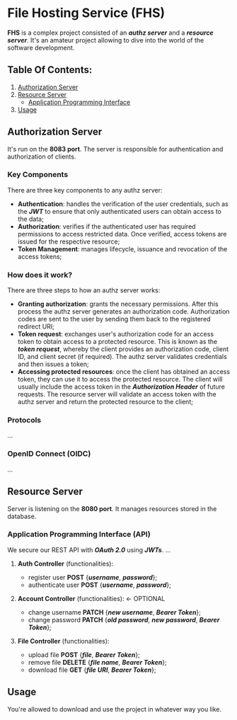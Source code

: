 # File Hosting Service (FHS)
**FHS** is a complex project consisted of an ***authz server*** and a ***resource server***. It's an amateur project allowing to dive into the world of the software development.

## Table Of Contents:
1. [Authorization Server](#authz-server)
2. [Resource Server](#resource-server)
    - [Application Programming Interface](#api)
3. [Usage](#usage)

## Authorization Server <a name="authz-server"></a>
It's run on the **8083 port**. The server is responsible for authentication and authorization of clients.

### Key Components
There are three key components to any authz server:
- **Authentication**: handles the verification of the user credentials, such as the ***JWT*** to ensure that only authenticated users can obtain access to the data;
- **Authorization**: verifies if the authenticated user has required permissions to access restricted data. Once verified, access tokens are issued for the respective resource;
- **Token Management**: manages lifecycle, issuance and revocation of the access tokens;

### How does it work?
There are three steps to how an authz server works:
- **Granting authorization**: grants the necessary permissions. After this process the authz server generates an authorization code. Authorization codes are sent to the user by sending them back to the registered redirect URI;
- **Token request**: exchanges user's authorization code for an access token to obtain access to a protected resource. This is known as the ***token request***, whereby the client provides an authorization code, client ID, and client secret (if required). The authz server validates credentials and then issues a token;
- **Accessing protected resources**: once the client has obtained an access token, they can use it to access the protected resource. The client will usually include the access token in the ***Authorization Header*** of future requests. The resource server will validate an access token with the authz server and return the protected resource to the client;

### Protocols
...

### OpenID Connect (OIDC)
...

## Resource Server <a name="resource-server"></a>
Server is listening on the **8080 port**. It manages resources stored in the database.

### Application Programming Interface (API) <a name="api"></a>
We secure our REST API with ***OAuth 2.0*** using ***JWTs***.
...

1. **Auth Controller** (functionalities):
    - register user **POST** {***username***, ***password***};
    - authenticate user **POST** {***username***, ***password***};

2. **Account Controller** (functionalities): <- OPTIONAL
    - change username **PATCH** {***new username***, ***Bearer Token***};
    - change password **PATCH** {***old password***, ***new password***, ***Bearer Token***};

3. **File Controller** (functionalities):
    - upload file **POST** {***file***, ***Bearer Token***};
    - remove file **DELETE** {***file name***, ***Bearer Token***};
    - download file **GET** {***file URI***, ***Bearer Token***};

## Usage <a name="usage"></a>
You're allowed to download and use the project in whatever way you like.
